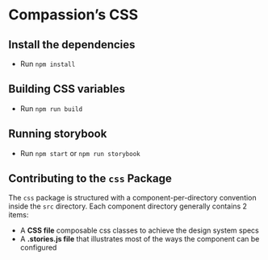 # Compassion’s CSS

## Install the dependencies
- Run `npm install`

## Building CSS variables
 - Run `npm run build`

## Running storybook
- Run `npm start` or `npm run storybook`

## Contributing to the `css` Package

The `css` package is structured with a component-per-directory convention
inside the `src` directory. Each component directory generally contains 2 items:

- A **CSS file** composable css classes to achieve the design system specs
- A **.stories.js file** that illustrates most of the ways the component can be configured
